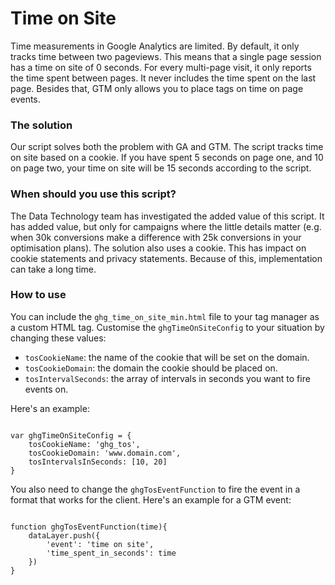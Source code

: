 # Time on Site #

Time measurements in Google Analytics are limited. 
By default, it only tracks time between two pageviews. 
This means that a single page session has a time on site of 0 seconds. 
For every multi-page visit, it only reports the time spent between pages.
It never includes the time spent on the last page. 
Besides that, GTM only allows you to place tags on time on page events.

### The solution ###

Our script solves both the problem with GA and GTM. 
The script tracks time on site based on a cookie. 
If you have spent 5 seconds on page one, and 10 on page two, your time on site will be 15 seconds according to the script.

### When should you use this script? ###

The Data Technology team has investigated the added value of this script.
It has added value, but only for campaigns where the little details matter (e.g. when 30k conversions make a difference with 25k conversions in your optimisation plans).
The solution also uses a cookie. This has impact on cookie statements and privacy statements.
Because of this, implementation can take a long time.


### How to use ###

You can include the `ghg_time_on_site_min.html` file to your tag manager as a custom HTML tag. 
Customise the `ghgTimeOnSiteConfig` to your situation by changing these values:

- `tosCookieName`: the name of the cookie that will be set on the domain.
- `tosCookieDomain`: the domain the cookie should be placed on.
- `tosIntervalSeconds`: the array of intervals in seconds you want to fire events on.

Here's an example:


```

var ghgTimeOnSiteConfig = {
    tosCookieName: 'ghg_tos',
    tosCookieDomain: 'www.domain.com',
    tosIntervalsInSeconds: [10, 20]
}
```

You also need to change the `ghgTosEventFunction` to fire the event in a format that works for the client. Here's an example for a GTM event:

```

function ghgTosEventFunction(time){
	dataLayer.push({
		'event': 'time on site',
		'time_spent_in_seconds': time
	})
}
```
